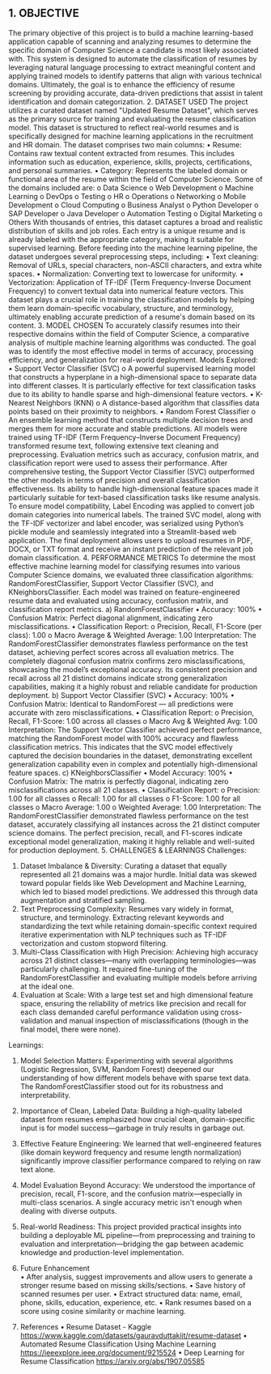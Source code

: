 
## 1.	OBJECTIVE
The primary objective of this project is to build a machine learning-based application capable of scanning and analyzing resumes to determine the specific domain of Computer Science a candidate is most likely associated with. This system is designed to automate the classification of resumes by leveraging natural language processing to extract meaningful content and applying trained models to identify patterns that align with various technical domains. Ultimately, the goal is to enhance the efficiency of resume screening by providing accurate, data-driven predictions that assist in talent identification and domain categorization.
2.	DATASET USED
The project utilizes a curated dataset named "Updated Resume Dataset", which serves as the primary source for training and evaluating the resume classification model. This dataset is structured to reflect real-world resumes and is specifically designed for machine learning applications in the recruitment and HR domain.
The dataset comprises two main columns:
•	Resume: Contains raw textual content extracted from resumes. This includes information such as education, experience, skills, projects, certifications, and personal summaries.
•	Category: Represents the labeled domain or functional area of the resume within the field of Computer Science. Some of the domains included are:
o	Data Science
o	Web Development
o	Machine Learning
o	DevOps
o	Testing
o	HR
o	Operations
o	Networking
o	Mobile Development
o	Cloud Computing
o	Business Analyst
o	Python Developer
o	SAP Developer
o	Java Developer
o	Automation Testing
o	Digital Marketing
o	Others
With thousands of entries, this dataset captures a broad and realistic distribution of skills and job roles. Each entry is a unique resume and is already labeled with the appropriate category, making it suitable for supervised learning.
Before feeding into the machine learning pipeline, the dataset undergoes several preprocessing steps, including:
•	Text cleaning: Removal of URLs, special characters, non-ASCII characters, and extra white spaces.
•	Normalization: Converting text to lowercase for uniformity.
•	Vectorization: Application of TF-IDF (Term Frequency-Inverse Document Frequency) to convert textual data into numerical feature vectors.
This dataset plays a crucial role in training the classification models by helping them learn domain-specific vocabulary, structure, and terminology, ultimately enabling accurate prediction of a resume's domain based on its content.
3.	MODEL CHOSEN
To accurately classify resumes into their respective domains within the field of Computer Science, a comparative analysis of multiple machine learning algorithms was conducted. The goal was to identify the most effective model in terms of accuracy, processing efficiency, and generalization for real-world deployment.
Models Explored:
•	Support Vector Classifier (SVC) 
o	A powerful supervised learning model that constructs a hyperplane in a high-dimensional space to separate data into different classes. It is particularly effective for text classification tasks due to its ability to handle sparse and high-dimensional feature vectors.
•	K-Nearest Neighbors (KNN) 
o	A distance-based algorithm that classifies data points based on their proximity to neighbors.
•	Random Forest Classifier 
o	An ensemble learning method that constructs multiple decision trees and merges them for more accurate and stable predictions.
All models were trained using TF-IDF (Term Frequency–Inverse Document Frequency) transformed resume text, following extensive text cleaning and preprocessing. Evaluation metrics such as accuracy, confusion matrix, and classification report were used to assess their performance.
After comprehensive testing, the Support Vector Classifier (SVC) outperformed the other models in terms of precision and overall classification effectiveness. Its ability to handle high-dimensional feature spaces made it particularly suitable for text-based classification tasks like resume analysis.
To ensure model compatibility, Label Encoding was applied to convert job domain categories into numerical labels. The trained SVC model, along with the TF-IDF vectorizer and label encoder, was serialized using Python’s pickle module and seamlessly integrated into a Streamlit-based web application.
The final deployment allows users to upload resumes in PDF, DOCX, or TXT format and receive an instant prediction of the relevant job domain classification.
4.	PERFORMANCE METRICS
To determine the most effective machine learning model for classifying resumes into various Computer Science domains, we evaluated three classification algorithms: RandomForestClassifier, Support Vector Classifier (SVC), and KNeighborsClassifier. Each model was trained on feature-engineered resume data and evaluated using accuracy, confusion matrix, and classification report metrics.
a)	RandomForestClassifier
•	Accuracy: 100%
•	Confusion Matrix: Perfect diagonal alignment, indicating zero misclassifications.
•	Classification Report:
o	Precision, Recall, F1-Score (per class): 1.00
o	Macro Average & Weighted Average: 1.00
Interpretation:
The RandomForestClassifier demonstrates flawless performance on the test dataset, achieving perfect scores across all evaluation metrics. The completely diagonal confusion matrix confirms zero misclassifications, showcasing the model’s exceptional accuracy. Its consistent precision and recall across all 21 distinct domains indicate strong generalization capabilities, making it a highly robust and reliable candidate for production deployment.
b)	Support Vector Classifier (SVC)
•	Accuracy: 100%
•	Confusion Matrix: Identical to RandomForest — all predictions were accurate with zero misclassifications.
•	Classification Report:
o	Precision, Recall, F1-Score: 1.00 across all classes
o	Macro Avg & Weighted Avg: 1.00
Interpretation:
The Support Vector Classifier achieved perfect performance, matching the RandomForest model with 100% accuracy and flawless classification metrics. This indicates that the SVC model effectively captured the decision boundaries in the dataset, demonstrating excellent generalization capability even in complex and potentially high-dimensional feature spaces.
c)	KNeighborsClassifier
•	Model Accuracy: 100%
•	Confusion Matrix: The matrix is perfectly diagonal, indicating zero misclassifications across all 21 classes.
•	Classification Report:
o	Precision: 1.00 for all classes
o	Recall: 1.00 for all classes
o	F1-Score: 1.00 for all classes
o	Macro Average: 1.00
o	Weighted Average: 1.00
Interpretation:
The RandomForestClassifier demonstrated flawless performance on the test dataset, accurately classifying all instances across the 21 distinct computer science domains. The perfect precision, recall, and F1-scores indicate exceptional model generalization, making it highly reliable and well-suited for production deployment.
5.	CHALLENGES & LEARNINGS
Challenges:
1.	Dataset Imbalance & Diversity:
Curating a dataset that equally represented all 21 domains was a major hurdle. Initial data was skewed toward popular fields like Web Development and Machine Learning, which led to biased model predictions. We addressed this through data augmentation and stratified sampling.
2.	Text Preprocessing Complexity:
Resumes vary widely in format, structure, and terminology. Extracting relevant keywords and standardizing the text while retaining domain-specific context required iterative experimentation with NLP techniques such as TF-IDF vectorization and custom stopword filtering.
3.	Multi-Class Classification with High Precision:
Achieving high accuracy across 21 distinct classes—many with overlapping terminologies—was particularly challenging. It required fine-tuning of the RandomForestClassifier and evaluating multiple models before arriving at the ideal one.
4.	Evaluation at Scale:
With a large test set and high dimensional feature space, ensuring the reliability of metrics like precision and recall for each class demanded careful performance validation using cross-validation and manual inspection of misclassifications (though in the final model, there were none).




Learnings:
1.	Model Selection Matters:
Experimenting with several algorithms (Logistic Regression, SVM, Random Forest) deepened our understanding of how different models behave with sparse text data. The RandomForestClassifier stood out for its robustness and interpretability.
2.	Importance of Clean, Labeled Data:
Building a high-quality labeled dataset from resumes emphasized how crucial clean, domain-specific input is for model success—garbage in truly results in garbage out.
3.	Effective Feature Engineering:
We learned that well-engineered features (like domain keyword frequency and resume length normalization) significantly improve classifier performance compared to relying on raw text alone.
4.	Model Evaluation Beyond Accuracy:
We understood the importance of precision, recall, F1-score, and the confusion matrix—especially in multi-class scenarios. A single accuracy metric isn't enough when dealing with diverse outputs.
5.	Real-world Readiness:
This project provided practical insights into building a deployable ML pipeline—from preprocessing and training to evaluation and interpretation—bridging the gap between academic knowledge and production-level implementation.
6. Future Enhancement         
•	After analysis, suggest improvements and allow users to generate a stronger resume based on missing skills/sections.
•	Save history of scanned resumes per user.
•	Extract structured data: name, email, phone, skills, education, experience, etc.
•	Rank resumes based on a score using cosine similarity or machine learning.

7. References 
•	Resume Dataset - Kaggle
https://www.kaggle.com/datasets/gauravduttakiit/resume-dataset 
•	Automated Resume Classification Using Machine Learning
https://ieeexplore.ieee.org/document/9215524
•	Deep Learning for Resume Classification
 https://arxiv.org/abs/1907.05585
